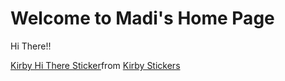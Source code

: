 # Welcome to Madi's Home Page
Hi There!!
<div class="tenor-gif-embed" data-postid="14498509" data-share-method="host" data-aspect-ratio="0.953125" data-width="100%"><a href="https://tenor.com/view/kirby-hi-there-pink-cute-smile-gif-14498509">Kirby Hi There Sticker</a>from <a href="https://tenor.com/search/kirby-stickers">Kirby Stickers</a></div> <script type="text/javascript" async src="https://tenor.com/embed.js"></script>


